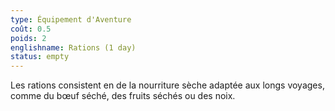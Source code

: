 ```yaml
---
type: Équipement d'Aventure
coût: 0.5
poids: 2
englishname: Rations (1 day)
status: empty
---
```

Les rations consistent en de la nourriture sèche adaptée aux longs voyages, comme du bœuf séché, des fruits séchés ou des noix.